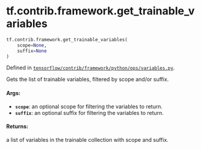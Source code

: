 <div itemscope itemtype="http://developers.google.com/ReferenceObject">
<meta itemprop="name" content="tf.contrib.framework.get_trainable_variables" />
<meta itemprop="path" content="Stable" />
</div>

# tf.contrib.framework.get_trainable_variables

``` python
tf.contrib.framework.get_trainable_variables(
    scope=None,
    suffix=None
)
```



Defined in [`tensorflow/contrib/framework/python/ops/variables.py`](/code/stable/tensorflow/contrib/framework/python/ops/variables.py).

Gets the list of trainable variables, filtered by scope and/or suffix.

#### Args:

* <b>`scope`</b>: an optional scope for filtering the variables to return.
* <b>`suffix`</b>: an optional suffix for filtering the variables to return.


#### Returns:

a list of variables in the trainable collection with scope and suffix.